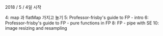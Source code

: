 2018 / 5 / 4일 시작

4: map 과 flatMap 가지고 놀기
5: Professor-frisby's guide to FP - intro
6: Professor-frisby's guide to FP - pure functions in FP
8: FP - pipe with SE
10: image resizing and resampling